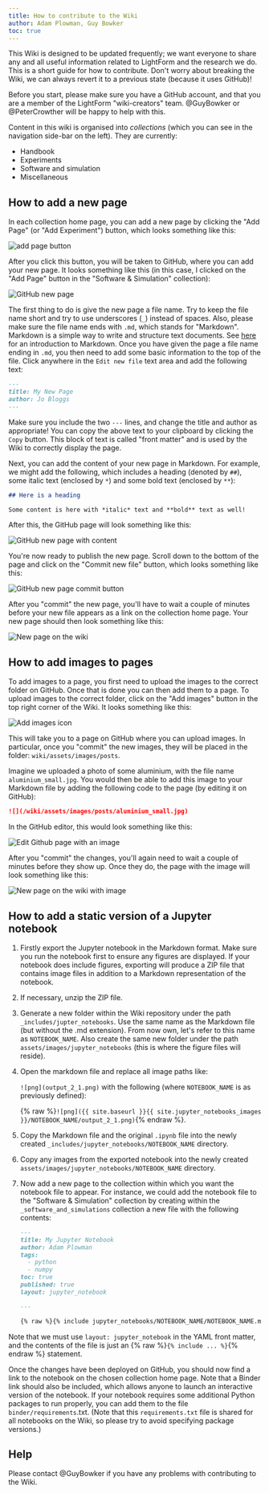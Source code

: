 ```yaml
---
title: How to contribute to the Wiki
author: Adam Plowman, Guy Bowker
toc: true
---
```


This Wiki is designed to be updated frequently; we want everyone to share any and all useful information related to LightForm and the research we do. This is a short guide for how to contribute. Don't worry about breaking the Wiki, we can always revert it to a previous state (because it uses GitHub)!

Before you start, please make sure you have a GitHub account, and that you are a member of the LightForm "wiki-creators" team. @GuyBowker or @PeterCrowther will be happy to help with this.

Content in this wiki is organised into *collections* (which you can see in the navigation side-bar on the left). They are currently:

- Handbook
- Experiments
- Software and simulation
- Miscellaneous

## How to add a new page

In each collection home page, you can add a new page by clicking the "Add Page" (or "Add Experiment") button, which looks something like this:

![add page button](/wiki/assets/images/site/add_page_button.png)

After you click this button, you will be taken to GitHub, where you can add your new page. It looks something like this (in this case, I clicked on the "Add Page" button in the "Software & Simulation" collection):

![GitHub new page](/wiki/assets/images/site/new_page_github.png)

The first thing to do is give the new page a file name. Try to keep the file name short and try to use underscores (`_`) instead of spaces. Also, please make sure the file name ends with `.md`, which stands for "Markdown". Markdown is a simple way to write and structure text documents. See [here](https://guides.github.com/features/mastering-markdown/) for an introduction to Markdown. Once you have given the page a file name ending in `.md`, you then need to add some basic information to the top of the file. Click anywhere in the `Edit new file` text area and add the following text:

```markdown
---
title: My New Page
author: Jo Bloggs
---
```

Make sure you include the two `---` lines, and change the title and author as appropriate! You can copy the above text to your clipboard by clicking the `Copy` button. This block of text is called "front matter" and is used by the Wiki to correctly display the page.

Next, you can add the content of your new page in Markdown. For example, we might add the following, which includes a heading (denoted by `##`), some italic text (enclosed by `*`) and some bold text (enclosed by `**`):

```markdown
## Here is a heading

Some content is here with *italic* text and **bold** text as well!
```

After this, the GitHub page will look something like this:

![GitHub new page with content](/wiki/assets/images/site/new_page_github_with_content.png)

You're now ready to publish the new page. Scroll down to the bottom of the page and click on the "Commit new file" button, which looks something like this:

![GitHub new page commit button](/wiki/assets/images/site/new_page_github_commit_button.png)

After you "commit" the new page, you'll have to wait a couple of minutes before your new file appears as a link on the collection home page. Your new page should then look something like this:

![New page on the wiki](/wiki/assets/images/site/new_page_final.png)

## How to add images to pages

To add images to a page, you first need to upload the images to the correct folder on GitHub. Once that is done you can then add them to a page. To upload images to the correct folder, click on the "Add images" button in the top right corner of the Wiki. It looks something like this:

![Add images icon](/wiki/assets/images/site/add_images_button.png)

This will take you to a page on GitHub where you can upload images. In particular, once you "commit" the new images, they will be placed in the folder: `wiki/assets/images/posts`.

Imagine we uploaded a photo of some aluminium, with the file name `aluminium_small.jpg`. You would then be able to add this image to your Markdown file by adding the following code to the page (by editing it on GitHub):

```markdown
![](/wiki/assets/images/posts/aluminium_small.jpg)
```

In the GitHub editor, this would look something like this:

![Edit Github page with an image](/wiki/assets/images/site/edit_github_page_image.png)

After you "commit" the changes, you'll again need to wait a couple of minutes before they show up. Once they do, the page with the image will look something like this:

![New page on the wiki with image](/wiki/assets/images/site/new_page_final_image.png)

## How to add a static version of a Jupyter notebook

1. Firstly export the Jupyter notebook in the Markdown format. Make sure you run the notebook first to ensure any figures are displayed. If your notebook does include figures, exporting will produce a ZIP file that contains image files in addition to a Markdown representation of the notebook.
2. If necessary, unzip the ZIP file.
3. Generate a new folder within the Wiki repository under the path `_includes/jupter_notebooks`. Use the same name as the Markdown file (but without the .md extension). From now own, let's refer to this name as `NOTEBOOK_NAME`. Also create the same new folder under the path `assets/images/jupyter_notebooks` (this is where the figure files will reside).
3. Open the markdown file and replace all image paths like:

    `![png](output_2_1.png)` with the following (where `NOTEBOOK_NAME` is as previously defined):

    {% raw %}`![png]({{ site.baseurl }}{{ site.jupyter_notebooks_images }}/NOTEBOOK_NAME/output_2_1.png)`{% endraw %}.

4. Copy the Markdown file and the original `.ipynb` file into the newly created `_includes/jupyter_notebooks/NOTEBOOK_NAME` directory.
5. Copy any images from the exported notebook into the newly created `assets/images/jupyter_notebooks/NOTEBOOK_NAME` directory.
6. Now add a new page to the collection within which you want the notebook file to appear. For instance, we could add the notebook file to the "Software & Simulation" collection by creating within the `_software_and_simulations` collection a new file with the following contents:
    
    ```markdown
    ---
    title: My Jupyter Notebook
    author: Adam Plowman
    tags:
      - python
      - numpy
    toc: true
    published: true
    layout: jupyter_notebook

    ---

    {% raw %}{% include jupyter_notebooks/NOTEBOOK_NAME/NOTEBOOK_NAME.md %}{% endraw %}

    ```

  Note that we must use `layout: jupyter_notebook` in the YAML front matter, and the contents of the file is just an {% raw %}`{% include ... %}`{% endraw %} statement.

Once the changes have been deployed on GitHub, you should now find a link to the notebook on the chosen collection home page. Note that a Binder link should also be included, which allows anyone to launch an interactive version of the notebook. If your notebook requires some additional Python packages to run properly, you can add them to the file `binder/requirements`.txt. (Note that this `requirements.txt` file is shared for all notebooks on the Wiki, so please try to avoid specifying package versions.)

## Help

Please contact @GuyBowker if you have any problems with contributing to the Wiki.
